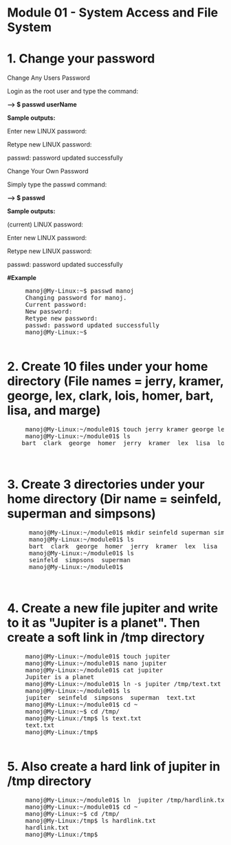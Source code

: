 # Module 01 - System Access and File System

#   1.  Change your password
Change Any Users Password

Login as the root user and type the command:

**--> $ passwd userName**

**Sample outputs:**

Enter new LINUX password:

Retype new LINUX password:

passwd: password updated successfully

Change Your Own Password

Simply type the passwd command:

**--> $ passwd**

**Sample outputs:**

(current) LINUX password:

Enter new LINUX password:

Retype new LINUX password:

passwd: password updated successfully

**#Example**
<pre>
     manoj@My-Linux:~$ passwd manoj
     Changing password for manoj.
     Current password: 
     New password: 
     Retype new password: 
     passwd: password updated successfully
     manoj@My-Linux:~$ 
     </pre>
     
# 2. Create 10 files under your home directory (File names = jerry, kramer, george, lex, clark, lois, homer, bart, lisa, and marge)
<pre>
     manoj@My-Linux:~/module01$ touch jerry kramer george lex clark lois homer bart lisa
     manoj@My-Linux:~/module01$ ls
    bart  clark  george  homer  jerry  kramer  lex  lisa  lois

     
</pre>

 # 3.  Create 3 directories under your home directory (Dir name = seinfeld, superman and simpsons)  
 <pre>
      manoj@My-Linux:~/module01$ mkdir seinfeld superman simpsons
      manoj@My-Linux:~/module01$ ls
      bart  clark  george  homer  jerry  kramer  lex  lisa  lois  seinfeld  simpsons  superman
      manoj@My-Linux:~/module01$ ls
      seinfeld  simpsons  superman
      manoj@My-Linux:~/module01$ 

 </pre>

# 4. Create a new file jupiter and write to it as "Jupiter is a planet".  Then create a soft link in /tmp directory

<pre>
     manoj@My-Linux:~/module01$ touch jupiter
     manoj@My-Linux:~/module01$ nano jupiter 
     manoj@My-Linux:~/module01$ cat jupiter 
     Jupiter is a planet
     manoj@My-Linux:~/module01$ ln -s jupiter /tmp/text.txt
     manoj@My-Linux:~/module01$ ls
     jupiter  seinfeld  simpsons  superman  text.txt
     manoj@My-Linux:~/module01$ cd ~
     manoj@My-Linux:~$ cd /tmp/
     manoj@My-Linux:/tmp$ ls text.txt 
     text.txt
     manoj@My-Linux:/tmp$ 
     
</pre>

# 5. Also create a hard link of jupiter in /tmp directory
<pre>
     manoj@My-Linux:~/module01$ ln  jupiter /tmp/hardlink.txt
     manoj@My-Linux:~/module01$ cd ~
     manoj@My-Linux:~$ cd /tmp/
     manoj@My-Linux:/tmp$ ls hardlink.txt 
     hardlink.txt
     manoj@My-Linux:/tmp$
     
</pre>


